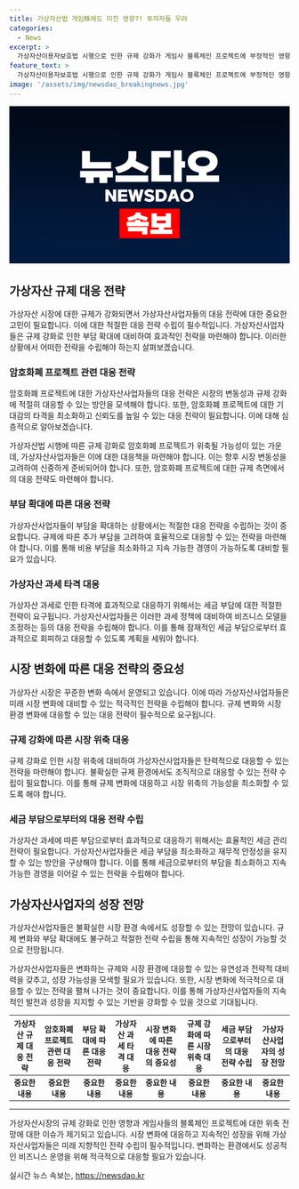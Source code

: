 ```yaml
---
title: 가상자산법 게임株에도 미친 영향?! 투자자들 우려
categories:
  - News
excerpt: >
  가상자산이용자보호법 시행으로 인한 규제 강화가 게임사 블록체인 프로젝트에 부정적인 영향을 미칠 전망이다. 규제에 따른 시장 위축 우려와 가상자산 과세로 게임주 및 관련주의 변동성이 확대될 가능성이 제기되고 있다. 가상자산사업자(VASP)는 부담을 감수해야 하며, 규제 준수를 위해 추가 비용이 발생할 수 있어 소규모 거래소나 블록체인 프로젝트가 영향을 받을 것으로 예상된다. 이에 따라 국내 게임사들의 블록체인 프로젝트가 타격을 받을 것으로 우려되고 있다. 해당 법 시행으로 가상자산 시장 침체가 지속되며, 가상자산 과세도 추가 악재로 지목되고 있다.
feature_text: >
  가상자산이용자보호법 시행으로 인한 규제 강화가 게임사 블록체인 프로젝트에 부정적인 영향을 미칠 전망이다. 규제에 따른 시장 위축 우려와 가상자산 과세로 게임주 및 관련주의 변동성이 확대될 가능성이 제기되고 있다. 가상자산사업자(VASP)는 부담을 감수해야 하며, 규제 준수를 위해 추가 비용이 발생할 수 있어 소규모 거래소나 블록체인 프로젝트가 영향을 받을 것으로 예상된다. 이에 따라 국내 게임사들의 블록체인 프로젝트가 타격을 받을 것으로 우려되고 있다. 해당 법 시행으로 가상자산 시장 침체가 지속되며, 가상자산 과세도 추가 악재로 지목되고 있다.
image: '/assets/img/newsdao_breakingnews.jpg'
---
```


<p><img src="/assets/img/newsdao_breakingnews.jpg" alt="ontimetimes 속보" /></p>

<h2 data-ke-size="size26">가상자산 규제 대응 전략</h2>

<p data-ke-size="size16">가상자산 시장에 대한 규제가 강화되면서 가상자산사업자들의 대응 전략에 대한 중요한 고민이 필요합니다. 이에 대한 적절한 대응 전략 수립이 필수적입니다. 가상자산사업자들은 규제 강화로 인한 부담 확대에 대비하여 효과적인 전략을 마련해야 합니다. 이러한 상황에서 어떠한 전략을 수립해야 하는지 살펴보겠습니다.</p>

<h3 data-ke-size="size24">암호화폐 프로젝트 관련 대응 전략</h3>

<p data-ke-size="size16">암호화폐 프로젝트에 대한 가상자산사업자들의 대응 전략은 시장의 변동성과 규제 강화에 적절히 대응할 수 있는 방안을 모색해야 합니다. 또한, 암호화폐 프로젝트에 대한 기대감의 타격을 최소화하고 신뢰도를 높일 수 있는 대응 전략이 필요합니다. 이에 대해 심층적으로 알아보겠습니다.</p>

<p data-ke-size="size16">가상자산법 시행에 따른 규제 강화로 암호화폐 프로젝트가 위축될 가능성이 있는 가운데, 가상자산사업자들은 이에 대한 대응책을 마련해야 합니다. 이는 향후 시장 변동성을 고려하여 신중하게 준비되어야 합니다. 또한, 암호화폐 프로젝트에 대한 규제 측면에서의 대응 전략도 마련해야 합니다.</p>

<h3 data-ke-size="size24">부담 확대에 따른 대응 전략</h3>

<p data-ke-size="size16">가상자산사업자들이 부담을 확대하는 상황에서는 적절한 대응 전략을 수립하는 것이 중요합니다. 규제에 따른 추가 부담을 고려하여 효율적으로 대응할 수 있는 전략을 마련해야 합니다. 이를 통해 비용 부담을 최소화하고 지속 가능한 경영이 가능하도록 대비할 필요가 있습니다.</p>

<h3 data-ke-size="size24">가상자산 과세 타격 대응</h3>

<p data-ke-size="size16">가상자산 과세로 인한 타격에 효과적으로 대응하기 위해서는 세금 부담에 대한 적절한 전략이 요구됩니다. 가상자산사업자들은 이러한 과세 정책에 대비하여 비즈니스 모델을 조정하는 등의 대응 전략을 수립해야 합니다. 이를 통해 잠재적인 세금 부담으로부터 효과적으로 회피하고 대응할 수 있도록 계획을 세워야 합니다.</p>

<h2 data-ke-size="size26">시장 변화에 따른 대응 전략의 중요성</h2>

<p data-ke-size="size16">가상자산 시장은 꾸준한 변화 속에서 운영되고 있습니다. 이에 따라 가상자산사업자들은 미래 시장 변화에 대비할 수 있는 적극적인 전략을 수립해야 합니다. 규제 변화와 시장 환경 변화에 대응할 수 있는 대응 전략이 필수적으로 요구됩니다. </p>

<h3 data-ke-size="size24">규제 강화에 따른 시장 위축 대응</h3>

<p data-ke-size="size16">규제 강화로 인한 시장 위축에 대비하여 가상자산사업자들은 탄력적으로 대응할 수 있는 전략을 마련해야 합니다. 불확실한 규제 환경에서도 조직적으로 대응할 수 있는 전략 수립이 필요합니다. 이를 통해 규제 변화에 대응하고 시장 위축의 가능성을 최소화할 수 있도록 해야 합니다.</p>

<h3 data-ke-size="size24">세금 부담으로부터의 대응 전략 수립</h3>

<p data-ke-size="size16">가상자산 과세에 따른 부담으로부터 효과적으로 대응하기 위해서는 효율적인 세금 관리 전략이 필요합니다. 가상자산사업자들은 세금 부담을 최소화하고 재무적 안정성을 유지할 수 있는 방안을 구상해야 합니다. 이를 통해 세금으로부터의 부담을 최소화하고 지속 가능한 경영을 이어갈 수 있는 전략을 수립해야 합니다.</p>

<h2 data-ke-size="size26">가상자산사업자의 성장 전망</h2>

<p data-ke-size="size16">가상자산사업자들은 불확실한 시장 환경 속에서도 성장할 수 있는 전망이 있습니다. 규제 변화와 부담 확대에도 불구하고 적절한 전략 수립을 통해 지속적인 성장이 가능할 것으로 전망됩니다.</p>

<p data-ke-size="size16">가상자산사업자들은 변화하는 규제와 시장 환경에 대응할 수 있는 유연성과 전략적 대비력을 갖추고, 성장 가능성을 모색할 필요가 있습니다. 또한, 시장 변화에 적극적으로 대응할 수 있는 전략을 펼쳐 나가는 것이 중요합니다. 이를 통해 가상자산사업자들의 지속적인 발전과 성장을 지지할 수 있는 기반을 강화할 수 있을 것으로 기대됩니다.</p>

<table>
  <thead>
    <tr>
      <th><b>가상자산 규제 대응 전략</b></th>
      <th><b>암호화폐 프로젝트 관련 대응 전략</b></th>
      <th><b>부담 확대에 따른 대응 전략</b></th>
      <th><b>가상자산 과세 타격 대응</b></th>
      <th><b>시장 변화에 따른 대응 전략의 중요성</b></th>
      <th><b>규제 강화에 따른 시장 위축 대응</b></th>
      <th><b>세금 부담으로부터의 대응 전략 수립</b></th>
      <th><b>가상자산사업자의 성장 전망</b></th>
    </tr>
  </thead>
  <tbody>
    <tr>
      <td style="text-align: center; height: 17px;"><b>중요한 내용</b></td>
      <td style="text-align: center; height: 17px;"><b>중요한 내용</b></td>
      <td style="text-align: center; height: 17px;"><b>중요한 내용</b></td>
      <td style="text-align: center; height: 17px;"><b>중요한 내용</b></td>
      <td style="text-align: center; height: 17px;"><b>중요한 내용</b></td>
      <td style="text-align: center; height: 17px;"><b>중요한 내용</b></td>
      <td style="text-align: center; height: 17px;"><b>중요한 내용</b></td>
      <td style="text-align: center; height: 17px;"><b>중요한 내용</b></td>
    </tr>
  </tbody>
</table>

<hr>

<p data-ke-size="size16">가상자산시장의 규제 강화로 인한 영향과 게임사들의 블록체인 프로젝트에 대한 위축 전망에 대한 이슈가 제기되고 있습니다. 시장 변화에 대응하고 지속적인 성장을 위해 가상자산사업자들은 미래 지향적인 전략 수립이 필수적입니다. 변화하는 환경에서도 성공적인 비즈니스 운영을 위해 적극적으로 대응할 필요가 있습니다.</p>
실시간 뉴스 속보는, <a href="https://newsdao.kr" rel="dofollow">https://newsdao.kr</a>



